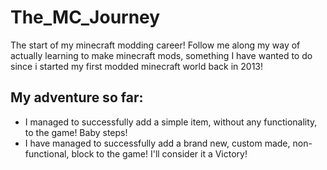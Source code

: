 # The_MC_Journey
The start of my minecraft modding career! Follow me along my way of actually learning to make minecraft mods, something I have wanted to do since i started my first modded minecraft world back in 2013!

## My adventure so far:
- I managed to successfully add a simple item, without any functionality, to the game! Baby steps!
- I have managed to successfully add a brand new, custom made, non-functional, block to the game! I'll consider it a Victory!
